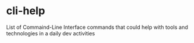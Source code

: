 # cli-help
List of Commaind-Line Interface commands that could help with tools and technologies in a daily dev activities
